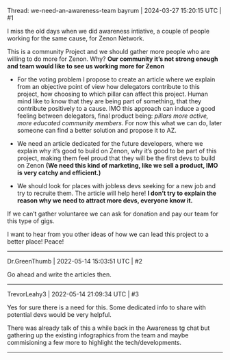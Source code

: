 Thread: we-need-an-awareness-team
bayrum | 2024-03-27 15:20:15 UTC | #1

I miss the old days when we did awareness intiative, a couple of people working for the same cause, for Zenon Network. 

This is a community Project and we should gather more people who are willing to do more for Zenon. Why? **Our community it’s not strong enough and team would like to see us working more for Zenon**

- For the voting problem I propose to create an article where we explain from an objective point of view how delegators contribute to this project, how choosing to which pillar can affect this project. Human mind like to know that they are being part of something, that they contribute positively to a cause. IMO this approach can induce a good feeling between delegators, final product being: *pillars more active, more educated community members*.
For now this what we can do, later someone can find a better solution and propose it to AZ.

- We need an article dedicated for the future developers, where we explain why it’s good to build on Zenon, why it’s good to be part of this project, making them feel proud that they will be the first devs to build on Zenon **(We need this kind of marketing, like we sell a product, IMO is very catchy and efficient.)**

- We should look for places with jobless devs seeking for a new job and try to recruite them. The article will help here! **I don’t try to explain the reason why we need to attract more devs, everyone know it.**

If we can’t gather voluntaree we can ask for donation and pay our team for this type of gigs.

I want to hear from you other ideas of how we can lead this project to a better place! Peace!

-------------------------

Dr.GreenThumb | 2022-05-14 15:03:51 UTC | #2

Go ahead and write the articles then.

-------------------------

TrevorLeahy3 | 2022-05-14 21:09:34 UTC | #3

Yes for sure there is a need for this. Some dedicated info to share with potential devs would be very helpful. 

There was already talk of this a while back in the Awareness tg chat but gathering up the existing infographics from the team and maybe commisioning a few more to highlight the tech/developments.

-------------------------

